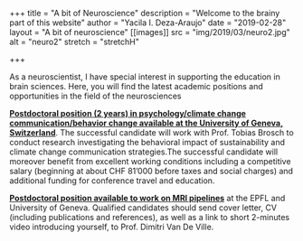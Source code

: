 +++
title = "A bit of Neuroscience"
description = "Welcome to the brainy part of this website"
author = "Yacila I. Deza-Araujo"
date = "2019-02-28"
layout = "A bit of neuroscience"
[[images]]
  src = "img/2019/03/neuro2.jpg"
  alt = "neuro2"
  stretch = "stretchH"

+++

As a neuroscientist, I have special interest in supporting the education in brain sciences.
Here, you will find the latest academic positions and opportunities in the field of the neurosciences

[**Postdoctoral position (2 years) in psychology/climate change communication/behavior change available at the University of Geneva, Switzerland**](https://www.unige.ch/fapse/decisionlab/files/8416/2263/4405/CCC_PostDoc_Geneva.pdf). The successful candidate will work with Prof. Tobias Brosch to conduct research investigating the behavioral impact of sustainability and climate change communication strategies.The successful candidate will moreover benefit from excellent working conditions including a competitive salary (beginning at about CHF 81’000 before taxes and social charges) and additional funding for conference travel and education.

[**Postdoctoral position available to work on MRI pipelines**](https://miplab.epfl.ch/index.php/miplife/jobs) at the EPFL and University of Geneva. Qualified candidates should send cover letter, CV (including publications and references), as well as a link to short 2-minutes video introducing yourself, to Prof. Dimitri Van De Ville.








